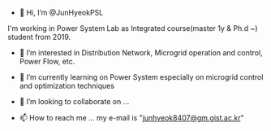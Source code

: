 - 👋 Hi, I’m @JunHyeokPSL

I'm working in Power System Lab as Integrated course(master 1y & Ph.d ~) student from 2019.

- 👀 I’m interested in Distribution Network, Microgrid operation and control, Power Flow, etc.

- 🌱 I’m currently learning on Power System especially on microgrid control and optimization techniques
- 💞️ I’m looking to collaborate on ...
- 📫 How to reach me ... my e-mail is "junhyeok8407@gm.gist.ac.kr"

<!---
JunHyeokPSL/JunHyeokPSL is a ✨ special ✨ repository because its `README.md` (this file) appears on your GitHub profile.
You can click the Preview link to take a look at your changes.
--->
